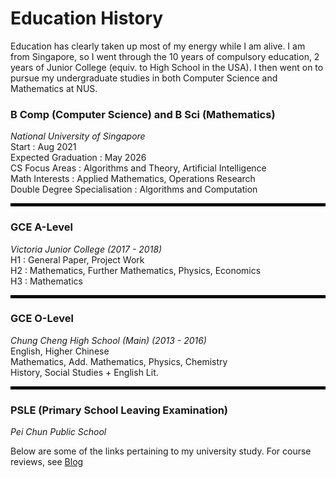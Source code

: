 # Education History

Education has clearly taken up most of my energy while I am alive. I am from Singapore, so I went through the 10 years of compulsory education, 2 years of Junior College (equiv. to High School in the USA). I then went on to pursue my undergraduate studies in both Computer Science and Mathematics at NUS.

### B Comp (Computer Science) and B Sci (Mathematics)  
*National University of Singapore*  
Start : Aug 2021  
Expected Graduation : May 2026  
CS Focus Areas : Algorithms and Theory, Artificial Intelligence  
Math Interests : Applied Mathematics, Operations Research  
Double Degree Specialisation : Algorithms and Computation  

<hr style="border: 2px solid black;">

### GCE A-Level 
*Victoria Junior College (2017 - 2018)*  
H1 : General Paper, Project Work  
H2 : Mathematics, Further Mathematics, Physics, Economics  
H3 : Mathematics  

<hr style="border: 2px solid black;">

### GCE O-Level
*Chung Cheng High School (Main) (2013 - 2016)*  
English, Higher Chinese  
Mathematics, Add. Mathematics, Physics, Chemistry  
History, Social Studies + English Lit.  

<hr style="border: 2px solid black;">

### PSLE (Primary School Leaving Examination)  
*Pei Chun Public School*

Below are some of the links pertaining to my university study. For course reviews, see [Blog](blog)
